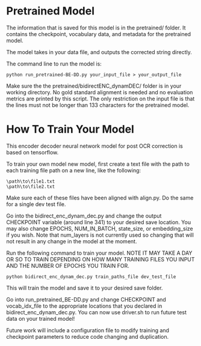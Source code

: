 # Pretrained Model
The information that is saved for this model is in the pretrained/ folder. It contains the checkpoint, vocabulary data, and metadata for the pretrained model.

The model takes in your data file, and outputs the corrected string directly.

The command line to run the model is:

```
python run_pretrained-BE-DD.py your_input_file > your_output_file
```

Make sure the the pretrained/bidirectENC_dynamDEC/ folder is in your working directory. No gold standard alignment is needed and no evaluation metrics are printed by this script. The only restriction on the input file is that the lines must not be longer than 133 characters for the pretrained model.

# How To Train Your Model
This encoder decoder neural network model for post OCR correction is based on tensorflow.

To train your own model new model, first create a text file with the path to each training file path on a new line, like the following:

```
\path\to\file1.txt
\path\to\file2.txt
```

Make sure each of these files have been aligned with align.py. Do the same for a single dev test file.

Go into the bidirect_enc_dynam_dec.py and change the output CHECKPOINT variable (around line 341) to your desired save location. You may also change EPOCHS, NUM_IN_BATCH, state_size, or embedding_size if you wish. Note that num_layers is not currently used so changing that will not result in any change in the model at the moment.

Run the following command to train your model. NOTE IT MAY TAKE A DAY OR SO TO TRAIN DEPENDING ON HOW MANY TRAINING FILES YOU INPUT AND THE NUMBER OF EPOCHS YOU TRAIN FOR.

```
python bidirect_enc_dynam_dec.py train_paths_file dev_test_file
```

This will train the model and save it to your desired save folder.

Go into run_pretrained_BE-DD.py and change CHECKPOINT and vocab_idx_file to the appropriate locations that you declared in bidirect_enc_dynam_dec.py. You can now use driver.sh to run future test data on your trained model!

Future work will include a configuration file to modify training and checkpoint parameters to reduce code changing and duplication.

